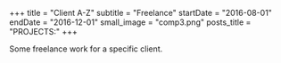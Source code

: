 +++
title = "Client A-Z"
subtitle = "Freelance"
startDate = "2016-08-01"
endDate = "2016-12-01"
small_image = "comp3.png"
posts_title = "PROJECTS:"
+++

Some freelance work for a specific client.
